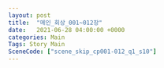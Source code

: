```yaml
---
layout: post
title:  "메인_회상_001~012장"
date:   2021-06-28 04:00:00 +0000
categories: Main
Tags: Story Main
SceneCode: ["scene_skip_cp001-012_q1_s10"]
---
```

